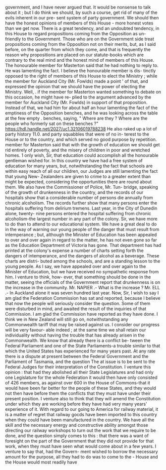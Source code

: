 government, and I have never argued that. It would be nonsense to talk about it ; but I do think we should, by such a course, get rid of many of the evils inherent in our pre- sent system of party government. We should then have the honest opinions of members of this House - more honest votes than we get now. There is a great tendency, and an undoubted tendency, in this House to regard propositions coming from the Opposition as un- friendly to the Government. Those who are on the Government side treat propositions coming from the Opposition not on their merits, but, as I said before, on the quarter from which they come, and that is frequently the reason why propositions are placed on our statute-books which are contrary to the real mind and the honest mind of members of this House. The honourable member for Masterton said that he had nothing to reply to. He was lamenting the fact. I believe the honourable member is dis- tinctly opposed to the right of members of this House to elect the Ministry ; while the member for Auckland City (Mr. Fowlds) made a point ' of that, and expressed the opinion that we should have the power of electing the Ministry. Well, . if the member for Masterton wanted something to debate on this occasion, he might have re- plied to the argument advanced by the member for Auckland City (Mr. Fowlds) in support of that proposition. Instead of that, we had him for about half an hour lamenting the fact of the emptiness of the Opposition benches, and he was looking across the table at the few empty . benches, saying, " Where are they ? Where are the people who formerly sat on these benches ?" https://hdl.handle.net/2027/uc1.32106019788238 He also raked up a lot of party history 11.0. and party squabbles that were of no in- terest to the House or to the country, and which served no good purpose by repetition. member for Masterton said that with the growth of education we should get rid entirely of poverty, and the misery of children in poor and wretched homes. 1 only wish, Sir, that education could accomplish all the honourable gentleman wished for. In this country we have had a free system of education for many years, but, notwithstanding the fact that schools are within easy reach of all our children, our Judges are still lamenting the fact that young New- Zealanders are given to crime to a greater extent than might be expected, considering the opportunities there are round about them. We also have the Commissioner of Police, Mr. Tun- bridge, speaking of the growth of drunkenness in the country, and the records of our hospitals show that a considerable number of persons die annually from chronic alcoholism. The records further show that many persons enter the hospitals suffering from delirium tremens. Last year, in the City of Dunedin alone, twenty- nine persons entered the hospital suffering from chronic alcoholism-the largest number in any part of the colony. Sir, we have more to do than to attend to our educational system. We have a great deal to do in the way of warning our young people of the danger that must result from intemperance ; but, although the Minister of Education has been appealed to over and over again in regard to the matter, he has not even gone so far as the Education Department of Victoria has gone. That department has had printed at the colony's expense a number of charts setting forth the dangers of intemperance, and the dangers of alcohol as a beverage. These charts are distri- buted among the schools, and are a standing lesson to the young people. As I say, we have appealed over and over again to the Minister of Education, but we have received no sympathetic response from him. I venture to think, how- ever, that something should be done in the matter, seeing the officials of the Government report that drunkenness is on the increase in the community. Mr. NAPIER .- What is the increase ? Mr. ELL .- In Auckland alone it was seven hundred last year. Now, Sir, I wish to say I am glad the Federation Commission has sat and reported, because I believe that now the people will seriously consider the question. Some of them were disturbed in mind, and awaited the result of the inquiries of that Commission. I am glad the Commission have reported as they have done. I think we in New Zealand will still go on, notwithstanding any Commonwealth tariff that may be raised against us. I consider our progress will be very favour- able indeed ; at the same time we shall retain our individuality without having the trouble that has already arisen in the Commonwealth. We know that already there is a conflict be- tween the Federal Parliament and one of the State Parliaments-a trouble similar to that which the United States has experienced for many years past. At any rate there is a dispute at present between the Federal Government and the Parliament of Tasmania, and the question The at issue is to be sent to the Federal Judges for their interpretation of the Constitution. I venture this opinion : that had they abolished all their State Legislatures and had only one Legislature for the whole Federation it would then have only consisted of 426 members, as against over 600 in the House of Commons-that it would have been far better for the people of these States, and they would not then have before them the conflicts that they must have under their present position. I venture also to think that they will amend the Constitution under which they are working before they have had very many years' experience of it. With regard to our going to America for railway material, it is a matter of regret that railway gocds have been imported to this country when they could have been manufactured in the country. We have all the skill and the necessary energy and constructive ability amongst those directing our railway workshops to turn out the work that we require to be done, and the question simply comes to this : that there was a want of foresight on the part of the Government that they did not provide for that work, when they must have seen what would come about in a few years. I venture to say that, had the Govern- ment wished to borrow the necessary amount for the purpose, all they had to do was to come to the - House and the House would most readily have 